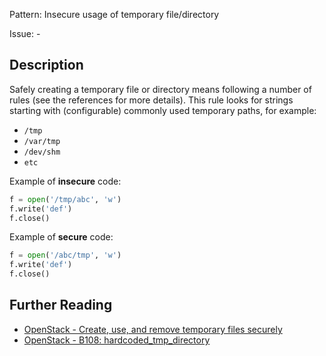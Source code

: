 Pattern: Insecure usage of temporary file/directory

Issue: -

## Description

Safely creating a temporary file or directory means following a number of
rules (see the references for more details). This rule looks for
strings starting with (configurable) commonly used temporary paths, for
example:

- `/tmp`
- `/var/tmp`
- `/dev/shm`
- `etc`


Example of **insecure** code:

```python
f = open('/tmp/abc', 'w')
f.write('def')
f.close()
```

Example of **secure** code:

```python
f = open('/abc/tmp', 'w')
f.write('def')
f.close()
```

## Further Reading

* [OpenStack - Create, use, and remove temporary files securely](https://security.openstack.org/guidelines/dg_using-temporary-files-securely.html)
* [OpenStack - B108: hardcoded_tmp_directory](https://docs.openstack.org/developer/bandit/plugins/hardcoded_tmp_directory.html)
